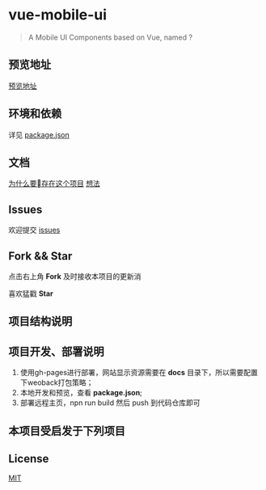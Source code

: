 # vue-mobile-ui

> A Mobile UI Components based on Vue, named ?

## 预览地址
[预览地址](https://sayabc.github.io/vue-mobile-ui)

## 环境和依赖
详见 [package.json](https://github.com/sayabc/vue-mobile-ui/blob/master/package.json)


## 文档
[为什么要存在这个项目](https://github.com/sayabc/vue-mobile-ui/blob/master/notes/why_this.md)
[想法](https://github.com/sayabc/vue-mobile-ui/blob/master/notes/ideas.md)


## Issues
欢迎提交 [issues](https://github.com/sayabc/vue-mobile-ui/issues)

## Fork && Star
点击右上角 __Fork__ 及时接收本项目的更新消

喜欢猛戳 __Star__

## 项目结构说明

## 项目开发、部署说明
1. 使用gh-pages进行部署，网站显示资源需要在 __docs__ 目录下，所以需要配置下weoback打包策略；
2. 本地开发和预览，查看 __package.json__;
3. 部署远程主页，npn run build 然后 push 到代码仓库即可

## 本项目受启发于下列项目

## License
[MIT](https://github.com/sayabc/vue-mobile-ui/blob/master/LICENSE)

